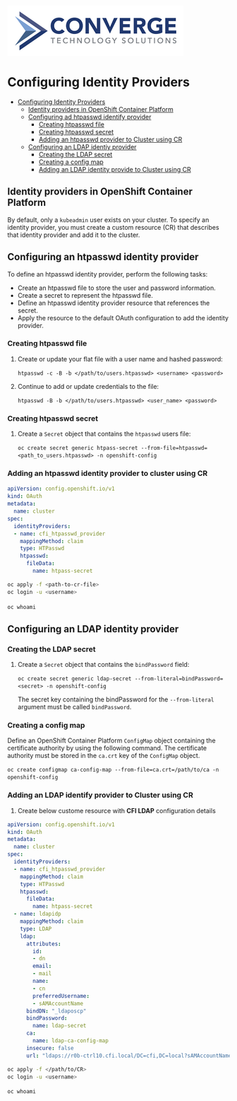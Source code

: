 ![header](../img/convergenewlogo.png)

# Configuring Identity Providers

- [Configuring Identity Providers](#configuring-identity-providers)
  - [Identity providers in OpenShift Container Platform](#identity-providers-in-openshift-container-platform)
  - [Configuring ad htpasswd identify provider](#configuring-an-htpasswd-identity-provider)
    - [Creating htpasswd file](#creating-htpasswd-file)
    - [Creating htpasswd secret](#creating-htpasswd-secret)
    - [Adding an htpasswd provider to Cluster using CR](#adding-an-htpasswd-identity-provider-to-cluster-using-cr)
  - [Configuring an LDAP identiy provider](#configuring-an-ldap-identity-provider)
    - [Creating the LDAP secret](#creating-the-ldap-secret)
    - [Creating a config map](#creating-a-config-map)
    - [Adding an LDAP identity provide to Cluster using CR](#adding-an-ldap-identify-provider-to-cluster-using-cr)
  
<div style="page-break-after: always;"></div>
  
## Identity providers in OpenShift Container Platform

By default, only a `kubeadmin` user exists on your cluster. To specify an identity provider, you must create a custom resource (CR) that describes that identity provider and add it to the cluster.

## Configuring an htpasswd identity provider
To define an htpasswd identity provider, perform the following tasks:
- Create an htpasswd file to store the user and password information.
- Create a secret to represent the htpasswd file.
- Define an htpasswd identity provider resource that references the secret.
- Apply the resource to the default OAuth configuration to add the identity provider.

### Creating htpasswd file
1. Create or update your flat file with a user name and hashed password:

    `htpasswd -c -B -b </path/to/users.htpasswd> <username> <password>`

2. Continue to add or update credentials to the file:

    `htpasswd -B -b </path/to/users.htpasswd> <user_name> <password>`

### Creating htpasswd secret
1. Create a `Secret` object that contains the `htpasswd` users file:

    `oc create secret generic htpass-secret --from-file=htpasswd=<path_to_users.htpasswd> -n openshift-config`

### Adding an htpasswd identity provider to cluster using CR

```yaml
apiVersion: config.openshift.io/v1
kind: OAuth
metadata:
  name: cluster
spec:
  identityProviders:
  - name: cfi_htpasswd_provider
    mappingMethod: claim
    type: HTPasswd
    htpasswd:
      fileData:
        name: htpass-secret
```
```bash 
oc apply -f <path-to-cr-file>
oc login -u <username>

oc whoami
```

## Configuring an LDAP identity provider

### Creating the LDAP secret
 1. Create a `Secret` object that contains the `bindPassword` field: 

    `oc create secret generic ldap-secret --from-literal=bindPassword=<secret> -n openshift-config`

    The secret key containing the bindPassword for the `--from-literal` argument must be called `bindPassword`.

### Creating a config map
Define an OpenShift Container Platform `ConfigMap` object containing the certificate authority by using the following command. The certificate authority must be stored in the `ca.crt` key of the `ConfigMap` object.

`oc create configmap ca-config-map --from-file=ca.crt=/path/to/ca -n openshift-config`

### Adding an LDAP identify provider to Cluster using CR 

1. Create below custome resource with **CFI LDAP** configuration details

  ```yaml
  apiVersion: config.openshift.io/v1
  kind: OAuth
  metadata:
    name: cluster
  spec:
    identityProviders:
    - name: cfi_htpasswd_provider
      mappingMethod: claim
      type: HTPasswd
      htpasswd:
        fileData:
          name: htpass-secret
    - name: ldapidp
      mappingMethod: claim
      type: LDAP
      ldap:
        attributes:
          id:
          - dn
          email:
          - mail
          name:
          - cn
          preferredUsername:
          - sAMAccountName
        bindDN: "_ldaposcp"
        bindPassword:
          name: ldap-secret
        ca:
          name: ldap-ca-config-map
        insecure: false
        url: "ldaps://r0b-ctrl10.cfi.local/DC=cfi,DC=local?sAMAccountName?sub"
  ```
  ```bash
  oc apply -f </path/to/CR>
  oc login -u <username>

  oc whoami 
  ```
